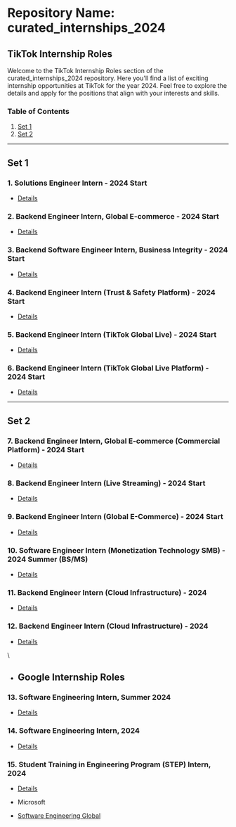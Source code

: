 # Repository Name: curated_internships_2024

## TikTok Internship Roles

Welcome to the TikTok Internship Roles section of the curated_internships_2024 repository. Here you'll find a list of exciting internship opportunities at TikTok for the year 2024. Feel free to explore the details and apply for the positions that align with your interests and skills.

### Table of Contents

1. [Set 1](#page-1)
2. [Set 2](#page-2)

---

## Set 1

### 1. Solutions Engineer Intern - 2024 Start
- [Details](https://careers.tiktok.com/position/7262250555790461241/detail)

### 2. Backend Engineer Intern, Global E-commerce - 2024 Start
- [Details](https://careers.tiktok.com/position/7259677397035796791/detail)

### 3. Backend Software Engineer Intern, Business Integrity - 2024 Start
- [Details](https://careers.tiktok.com/position/7262251542522136869/detail)

### 4. Backend Engineer Intern (Trust & Safety Platform) - 2024 Start
- [Details](https://careers.tiktok.com/position/7265868268643404090/detail)

### 5. Backend Engineer Intern (TikTok Global Live) - 2024 Start
- [Details](https://careers.tiktok.com/position/7303432680112310537/detail)

### 6. Backend Engineer Intern (TikTok Global Live Platform) - 2024 Start
- [Details](https://careers.tiktok.com/position/7311949343723473178/detail)

---

## Set 2

### 7. Backend Engineer Intern, Global E-commerce (Commercial Platform) - 2024 Start
- [Details](https://careers.tiktok.com/position/7259677397035796791/detail)

### 8. Backend Engineer Intern (Live Streaming) - 2024 Start
- [Details](https://careers.tiktok.com/position/7259408836284582201/detail)

### 9. Backend Engineer Intern (Global E-Commerce) - 2024 Start
- [Details](https://careers.tiktok.com/position/7309388170986146098/detail)

### 10. Software Engineer Intern (Monetization Technology SMB) - 2024 Summer (BS/MS)
- [Details](https://careers.tiktok.com/position/7267239941222140217/detail)

### 11. Backend Engineer Intern (Cloud Infrastructure) - 2024
- [Details](https://careers.tiktok.com/position/7270552118628780347/detail)

### 12. Backend Engineer Intern (Cloud Infrastructure) - 2024
- [Details](https://careers.tiktok.com/position/7270552118628780347/detail)

\
- ## Google Internship Roles

### 13. Software Engineering Intern, Summer 2024
- [Details](https://www.google.com/about/careers/applications/jobs/results/135891305994560198-software-engineering-intern-summer-2024)

### 14. Software Engineering Intern, 2024
- [Details](https://www.google.com/about/careers/applications/jobs/results/140115629668475590-software-engineering-intern-2024)

### 15. Student Training in Engineering Program (STEP) Intern, 2024
- [Details](https://www.google.com/about/careers/applications/jobs/results/79019773569966790-student-training-in-engineering-program-step-intern-2024)


- Microsoft

- [Software Engineering Global](https://jobs.careers.microsoft.com/global/en/job/1586719/Software-Engineering%3A-Internship-Opportunities%2C-Start-Date-Summer-2024)
